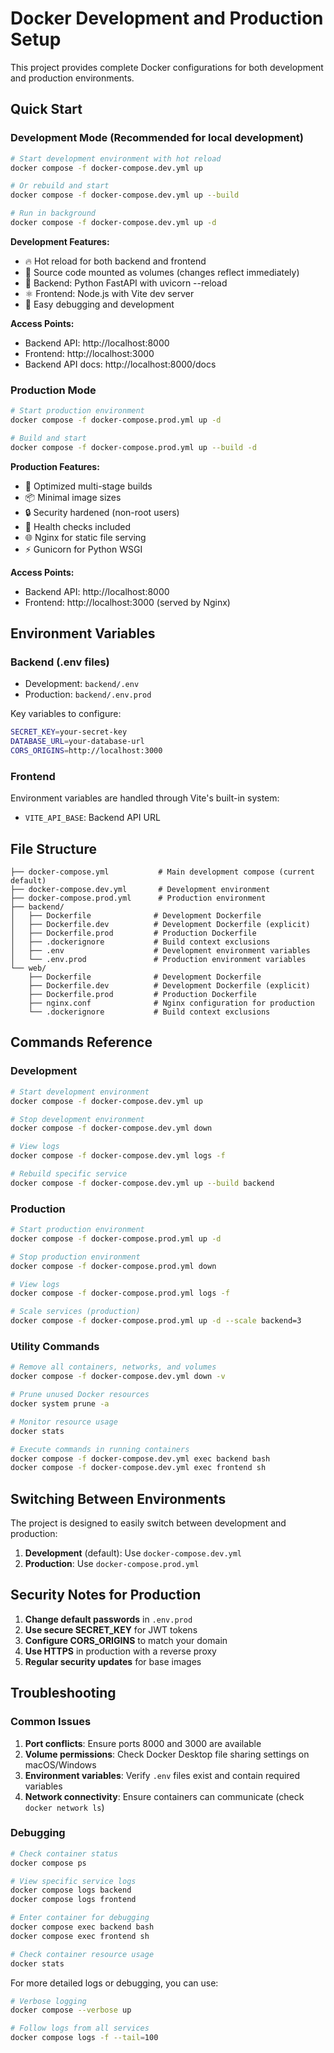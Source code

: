 # Docker Development and Production Setup

This project provides complete Docker configurations for both development and production environments.

## Quick Start

### Development Mode (Recommended for local development)
```bash
# Start development environment with hot reload
docker compose -f docker-compose.dev.yml up

# Or rebuild and start
docker compose -f docker-compose.dev.yml up --build

# Run in background
docker compose -f docker-compose.dev.yml up -d
```

**Development Features:**
- 🔥 Hot reload for both backend and frontend
- 📁 Source code mounted as volumes (changes reflect immediately)
- 🐍 Backend: Python FastAPI with uvicorn --reload
- ⚛️ Frontend: Node.js with Vite dev server
- 🔧 Easy debugging and development

**Access Points:**
- Backend API: http://localhost:8000
- Frontend: http://localhost:3000
- Backend API docs: http://localhost:8000/docs

### Production Mode
```bash
# Start production environment
docker compose -f docker-compose.prod.yml up -d

# Build and start
docker compose -f docker-compose.prod.yml up --build -d
```

**Production Features:**
- 🚀 Optimized multi-stage builds
- 📦 Minimal image sizes
- 🔒 Security hardened (non-root users)
- 🏥 Health checks included
- 🌐 Nginx for static file serving
- ⚡ Gunicorn for Python WSGI

**Access Points:**
- Backend API: http://localhost:8000
- Frontend: http://localhost:3000 (served by Nginx)

## Environment Variables

### Backend (.env files)
- Development: `backend/.env`
- Production: `backend/.env.prod`

Key variables to configure:
```bash
SECRET_KEY=your-secret-key
DATABASE_URL=your-database-url
CORS_ORIGINS=http://localhost:3000
```

### Frontend
Environment variables are handled through Vite's built-in system:
- `VITE_API_BASE`: Backend API URL

## File Structure
```
├── docker-compose.yml           # Main development compose (current default)
├── docker-compose.dev.yml       # Development environment
├── docker-compose.prod.yml      # Production environment
├── backend/
│   ├── Dockerfile              # Development Dockerfile
│   ├── Dockerfile.dev          # Development Dockerfile (explicit)
│   ├── Dockerfile.prod         # Production Dockerfile
│   ├── .dockerignore           # Build context exclusions
│   ├── .env                    # Development environment variables
│   └── .env.prod               # Production environment variables
└── web/
    ├── Dockerfile              # Development Dockerfile
    ├── Dockerfile.dev          # Development Dockerfile (explicit)
    ├── Dockerfile.prod         # Production Dockerfile
    ├── nginx.conf              # Nginx configuration for production
    └── .dockerignore           # Build context exclusions
```

## Commands Reference

### Development
```bash
# Start development environment
docker compose -f docker-compose.dev.yml up

# Stop development environment
docker compose -f docker-compose.dev.yml down

# View logs
docker compose -f docker-compose.dev.yml logs -f

# Rebuild specific service
docker compose -f docker-compose.dev.yml up --build backend
```

### Production
```bash
# Start production environment
docker compose -f docker-compose.prod.yml up -d

# Stop production environment
docker compose -f docker-compose.prod.yml down

# View logs
docker compose -f docker-compose.prod.yml logs -f

# Scale services (production)
docker compose -f docker-compose.prod.yml up -d --scale backend=3
```

### Utility Commands
```bash
# Remove all containers, networks, and volumes
docker compose -f docker-compose.dev.yml down -v

# Prune unused Docker resources
docker system prune -a

# Monitor resource usage
docker stats

# Execute commands in running containers
docker compose -f docker-compose.dev.yml exec backend bash
docker compose -f docker-compose.dev.yml exec frontend sh
```

## Switching Between Environments

The project is designed to easily switch between development and production:

1. **Development** (default): Use `docker-compose.dev.yml`
2. **Production**: Use `docker-compose.prod.yml`

## Security Notes for Production

1. **Change default passwords** in `.env.prod`
2. **Use secure SECRET_KEY** for JWT tokens
3. **Configure CORS_ORIGINS** to match your domain
4. **Use HTTPS** in production with a reverse proxy
5. **Regular security updates** for base images

## Troubleshooting

### Common Issues

1. **Port conflicts**: Ensure ports 8000 and 3000 are available
2. **Volume permissions**: Check Docker Desktop file sharing settings on macOS/Windows
3. **Environment variables**: Verify `.env` files exist and contain required variables
4. **Network connectivity**: Ensure containers can communicate (check `docker network ls`)

### Debugging
```bash
# Check container status
docker compose ps

# View specific service logs
docker compose logs backend
docker compose logs frontend

# Enter container for debugging
docker compose exec backend bash
docker compose exec frontend sh

# Check container resource usage
docker stats
```

For more detailed logs or debugging, you can use:
```bash
# Verbose logging
docker compose --verbose up

# Follow logs from all services
docker compose logs -f --tail=100
```
